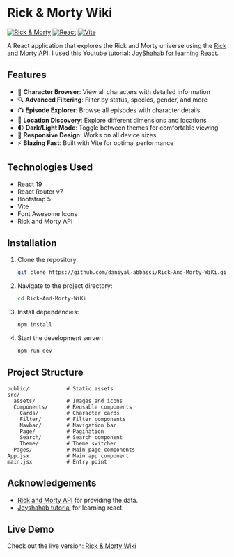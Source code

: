 # Rick & Morty Wiki

[![Rick & Morty](https://img.shields.io/badge/Rick_&_Morty-Wiki-blue)](https://daniyal-abbassi.github.io/Rick-And-Morty-WiKi/)
[![React](https://img.shields.io/badge/React-19.0.0-blue)](https://reactjs.org/)
[![Vite](https://img.shields.io/badge/Vite-6.1.0-yellow)](https://vitejs.dev/)

A React application that explores the Rick and Morty universe using the [Rick and Morty API](https://rickandmortyapi.com/). I used this Youtube tutorial: [JoyShahab for learning React](https://www.youtube.com/watch?v=35QCQnohLg8).



## Features

- 🚀 **Character Browser**: View all characters with detailed information
- 🔍 **Advanced Filtering**: Filter by status, species, gender, and more
- 📺 **Episode Explorer**: Browse all episodes with character details
- 🌌 **Location Discovery**: Explore different dimensions and locations
- 🌓 **Dark/Light Mode**: Toggle between themes for comfortable viewing
- 📱 **Responsive Design**: Works on all device sizes
- ⚡ **Blazing Fast**: Built with Vite for optimal performance

## Technologies Used

- React 19
- React Router v7
- Bootstrap 5
- Vite
- Font Awesome Icons
- Rick and Morty API

## Installation

1. Clone the repository:
   ```bash
   git clone https://github.com/daniyal-abbassi/Rick-And-Morty-WiKi.git
    ```

2. Navigate to the project directory:
    ```bash
    cd Rick-And-Morty-WiKi
    ```

3. Install dependencies:
    ```bash
    npm install
    ```

4. Start the development server:
    ```bash
    npm run dev
    ```

## Project Structure
```
public/            # Static assets
src/
  assets/          # Images and icons
  Components/      # Reusable components
    Cards/         # Character cards
    Filter/        # Filter components
    Navbar/        # Navigation bar
    Page/          # Pagination
    Search/        # Search component
    Theme/         # Theme switcher
  Pages/           # Main page components
App.jsx            # Main app component
main.jsx           # Entry point
```

## Acknowledgements

- [Rick and Morty API](https://rickandmortyapi.com/) for providing the data.
- [Joyshahab tutorial](https://www.youtube.com/watch?v=35QCQnohLg8) for learning react.

## Live Demo

Check out the live version: [Rick & Morty Wiki](https://daniyal-abbassi.github.io/Rick-And-Morty-WiKi/)
